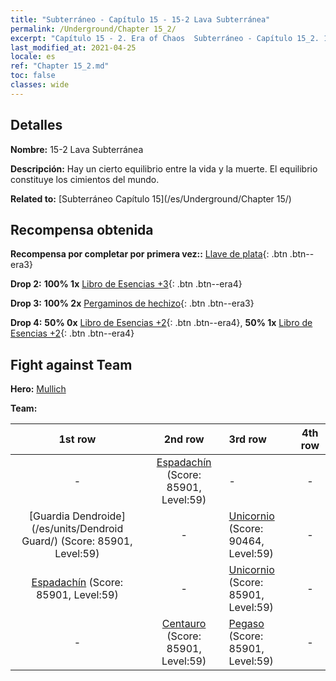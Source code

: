 ```yaml
---
title: "Subterráneo - Capítulo 15 - 15-2 Lava Subterránea"
permalink: /Underground/Chapter 15_2/
excerpt: "Capítulo 15 - 2. Era of Chaos  Subterráneo - Capítulo 15_2. 15-2 Lava Subterránea"
last_modified_at: 2021-04-25
locale: es
ref: "Chapter 15_2.md"
toc: false
classes: wide
---
```


## Detalles

 **Nombre:** 15-2 Lava Subterránea

 **Descripción:** Hay un cierto equilibrio entre la vida y la muerte. El equilibrio constituye los cimientos del mundo.

 **Related to:** [Subterráneo Capítulo 15](/es/Underground/Chapter 15/)

## Recompensa obtenida

 **Recompensa por completar por primera vez::** [Llave de plata](/ItemsES/con_693/){: .btn .btn--era3}

 **Drop 2:** **100% 1x** [Libro de Esencias +3](/ItemsES/mat_60/){: .btn .btn--era4}

 **Drop 3:** **100% 2x** [Pergaminos de hechizo](/ItemsES/con_694/){: .btn .btn--era3}

 **Drop 4:** **50% 0x** [Libro de Esencias +2](/ItemsES/mat_53/){: .btn .btn--era4}, **50% 1x** [Libro de Esencias +2](/ItemsES/mat_53/){: .btn .btn--era4}


## Fight against Team
 **Hero:** [Mullich](/es/heroes/Mullich/)

 **Team:**


  | 1st row | 2nd row | 3rd row | 4th row |
  |:----:|:----:|:----|:----:|
  | - | [Espadachín](/es/units/Swordsman/) (Score: 85901, Level:59)  | - | - |
  | [Guardia Dendroide](/es/units/Dendroid Guard/) (Score: 85901, Level:59)  | - | [Unicornio](/es/units/Unicorn/) (Score: 90464, Level:59)  | - |
  | [Espadachín](/es/units/Swordsman/) (Score: 85901, Level:59)  | - | [Unicornio](/es/units/Unicorn/) (Score: 85901, Level:59)  | - |
  | - | [Centauro](/es/units/Centaur/) (Score: 85901, Level:59)  | [Pegaso](/es/units/Pegasus/) (Score: 85901, Level:59)  | - |


